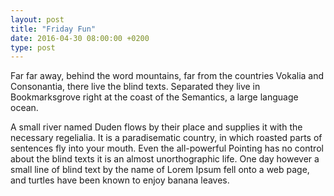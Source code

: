 ```yaml
---
layout: post
title: "Friday Fun"
date: 2016-04-30 08:00:00 +0200
type: post
---
```


Far far away, behind the word mountains, far from the countries Vokalia and Consonantia, there live the blind texts. Separated they live in Bookmarksgrove right at the coast of the Semantics, a large language ocean. 

A small river named Duden flows by their place and supplies it with the necessary regelialia. It is a paradisematic country, in which roasted parts of sentences fly into your mouth. Even the all-powerful Pointing has no control about the blind texts it is an almost unorthographic life. One day however a small line of blind text by the name of Lorem Ipsum fell onto a web page, and turtles have been known to enjoy banana leaves.

